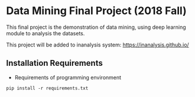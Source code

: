 # Data Mining Final Project (2018 Fall)
This final project is the demonstration of data mining, using deep learning module to analysis the datasets.

This project will be added to inanalysis system: https://inanalysis.github.io/


## Installation Requirements
- Requirements of programming environment
```
pip install -r requirements.txt
```